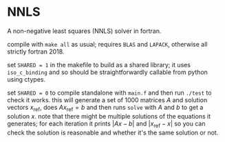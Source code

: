 # NNLS #

A non-negative least squares (NNLS) solver in fortran.

compile with `make all` as usual; requires `BLAS` and `LAPACK`, otherwise all strictly fortran 2018.

set `SHARED = 1` in the makefile to build as a shared library; it uses `iso_c_binding` and so should be straightforwardly callable from python using ctypes.

set `SHARED = 0` to compile standalone with `main.f` and then run `./test` to check it works.
this will generate a set of 1000 matrices $A$ and solution vectors $`x_{\text{ref}}`$, does $`A x_{\text{ref}} = b`$ and then runs `solve` with $A$ and $b$ to get a solution $x$.
note that there might be multiple solutions of the equations it generates; for each iteration it prints $`\left|Ax -b\right|`$ and $`\left|x_{\text{ref}} - x\right|`$ so you can check the solution is reasonable and whether it's the same solution or not.
